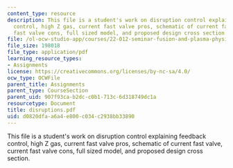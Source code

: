 ```yaml
---
content_type: resource
description: This file is a student's work on disruption control explaining feedback
  control, high Z gas, current fast valve pros, schematic of current fast valve, current
  fast valve cons, full sized model, and proposed design cross section.
file: /ol-ocw-studio-app/courses/22-012-seminar-fusion-and-plasma-physics-spring-2006/d0820dfaa6a4e800c034c2938bb33890_disruptions.pdf
file_size: 198018
file_type: application/pdf
learning_resource_types:
- Assignments
license: https://creativecommons.org/licenses/by-nc-sa/4.0/
ocw_type: OCWFile
parent_title: Assignments
parent_type: CourseSection
parent_uid: 907f93ca-b2dc-c0b1-713c-6d318749dc1a
resourcetype: Document
title: disruptions.pdf
uid: d0820dfa-a6a4-e800-c034-c2938bb33890
---
```

This file is a student's work on disruption control explaining feedback control, high Z gas, current fast valve pros, schematic of current fast valve, current fast valve cons, full sized model, and proposed design cross section.